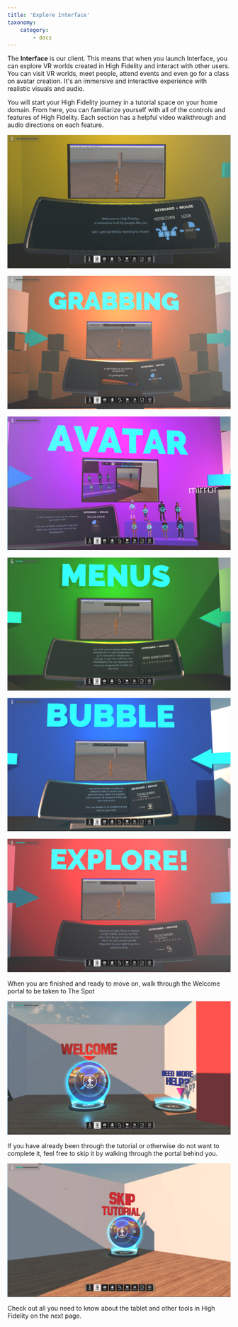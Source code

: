 ```yaml
---
title: 'Explore Interface'
taxonomy:
    category:
        - docs
---
```


The **Interface** is our client. This means that when you launch Interface, you can explore VR worlds created in High Fidelity and interact with other users. You can visit VR worlds, meet people, attend events and even go for a class on avatar creation. It's an immersive and interactive experience with realistic visuals and audio.

You will start your High Fidelity journey in a tutorial space on your home domain. From here, you can familiarize yourself with all of the controls and features of High Fidelity. Each section has a helpful video walkthrough and audio directions on each feature.

![](MovementTutorial.PNG)

![](GrabbingTutorial.PNG)

![](AvatarTutorial.PNG)

![](MenusTutorial.PNG)

![](BubbleTutorial.PNG)

![](ExploreTutorial.PNG)

When you are finished and ready to move on, walk through the Welcome portal to be taken to The Spot

![](EndTutorial.PNG)

If you have already been through the tutorial or otherwise do not want to complete it, feel free to skip it by walking through the portal behind you.

![](SkipTutorial.PNG)

Check out all you need to know about the tablet and other tools in High Fidelity on the next page. 
